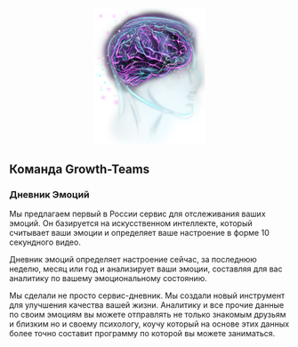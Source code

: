 <p align="center">
<img src="./brain.png" alt="brain" width="200" />
</div>

## Команда Growth-Teams

### Дневник Эмоций

Мы предлагаем первый в России сервис для отслеживания ваших эмоций. Он базируется на искусственном интеллекте, который считывает ваши эмоции и определяет ваше настроение в форме 10 секундного видео.

Дневник эмоций определяет настроение сейчас, за последнюю неделю, месяц или год и анализирует ваши эмоции, составляя для вас  аналитику по вашему эмоциональному состоянию.

Мы сделали не просто сервис-дневник. Мы создали новый инструмент для улучшения качества вашей жизни. Аналитику и все прочие данные по своим эмоциям вы можете отправлять не только знакомым друзьям и близким но и своему психологу, коучу который на основе этих данных более точно составит программу по которой вы можете заниматься.
